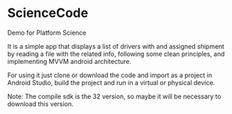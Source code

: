 # ScienceCode
Demo for Platform Science

It is a simple app that displays a list of drivers with and assigned shipment by reading a file with the related info, following some clean principles, and implementing MVVM android architecture.

For using it just clone or download the code and import as a project in Android Studio, build the project and run in a virtual or physical device.

Note: The compile sdk is the 32 version, so maybe it will be necessary to download this version.
